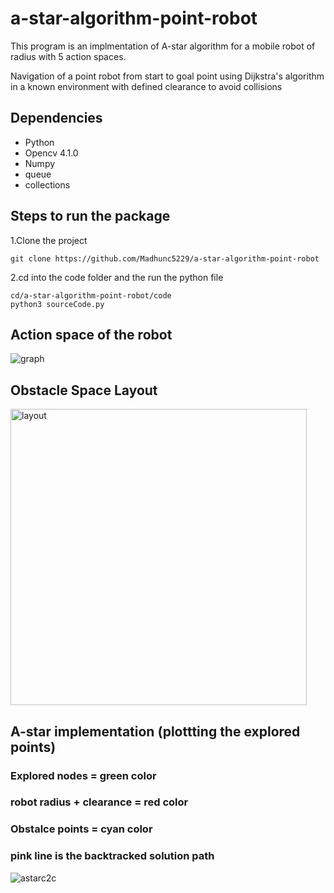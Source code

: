 # a-star-algorithm-point-robot
This program is an implmentation of A-star algorithm for a mobile robot of radius with 5 action spaces. 

Navigation of a point robot from start to goal point using Dijkstra's algorithm in a known environment with defined clearance to avoid collisions

## Dependencies

-   Python
-   Opencv 4.1.0
-   Numpy
-   queue
-   collections

## Steps to run the package
1.Clone the project 

    git clone https://github.com/Madhunc5229/a-star-algorithm-point-robot

2.cd into the code folder and the run the python file
    
    cd/a-star-algorithm-point-robot/code  
    python3 sourceCode.py

## Action space of the robot

![graph](https://user-images.githubusercontent.com/61328094/159148038-378d89f5-2444-4b4e-bcb0-99fa97043217.png)

## Obstacle Space Layout

<img width="474" alt="layout" src="https://user-images.githubusercontent.com/61328094/159148083-d94bad84-0b68-4e9d-af2e-ec14c31e0389.png">

## A-star implementation (plottting the explored points)
### Explored nodes = green color
### robot radius + clearance = red color
### Obstalce points = cyan color
### pink line is the backtracked solution path

![astarc2c](https://user-images.githubusercontent.com/61328094/159148128-5355d0c0-4c10-43bd-857c-393ea9d6167a.png)





    
